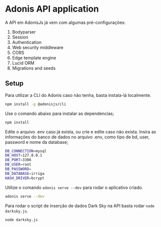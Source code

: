 # Adonis API application

A API em AdonisJs já vem com algumas pré-configurações:

1. Bodyparser
2. Session
3. Authentication
4. Web security middleware
5. CORS
6. Edge template engine
7. Lucid ORM
8. Migrations and seeds

## Setup

Para utilizar a CLI do Adonis caso não tenha, basta instala-lá localmente.

```bash
npm install -g @adonisjs/cli
```

Use o comando abaixo para instalar as dependencias;

```bash
npm install
```

Edite o arquivo .env caso já exista, ou crie e edite caso não exista. Insira as informações do banco de dados no arquivo .env, como tipo de bd, user, password e nome da database;

```bash
DB_CONNECTION=mysql
DB_HOST=127.0.0.1
DB_PORT=3306
DB_USER=root
DB_PASSWORD=
DB_DATABASE=irriga
HASH_DRIVER=bcrypt
```

Utilize o comando `adonis serve --dev` para rodar o aplicativo criado. 

```bash
adonis serve --dev
```

Para rodar o script de inserção de dados Dark Sky na API basta rodar `node darksky.js`. 

```bash
node darksky.js
```
